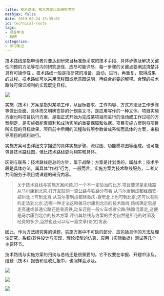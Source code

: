 ```yaml
---
title: 技术路线、技术方案以及研究内容
mathjax: false
date: 2019-06-24 13:39:02
id: technical-route 
tags:
- 项目申请
- 科研
categories:
- 学习笔记
---
```


技术路线是指申请者对要达到研究目标准备采取的技术手段、具体步骤及解决关键性问题的方法等在内的研究途径，应尽可能详尽，每一步骤的关键点要阐述清楚并具有可操作性 。技术路线一般是指研究的准备，启动，进行，再重复，取得成果的过程。技术路线可以采用流程图或示意图说明，再结合必要的解释。合理的技术路线可保证顺利的实现既定目标。

<!---more--->

![](https://zymin-1255632454.cos.ap-shanghai.myqcloud.com/0newblog/1561365456211.png)

实施（技术）方案是指对某项工作，从目标要求、工作内容、方式方法及工作步骤等做出全面、具体而又明确安排的计划类文书，是应用写作的一种文体。项目实施方案也叫项目执行方案，是指正式开始为完成某项目而进行的活动或工作过程的方案制定，是实施者能否顺利和成功实施的重要保障和依据。项目实施方案则将项目所实现的目标效果、项目前中后期的流程和各项参数做成系统而具体的方案，来指导项目的顺利进行。

实施方案可由详细文字描述的具体实施步骤、流程图、功能模块图等组成。也可能包含技术路线图，但比技术路线更为翔实和具体。

区别与联系：技术路线是总的方针，属于战略；方案是计划类的，属战术；技术手段是具体办法，属具体“作战”行为。一般而言，实施方案为技术路线服务，二者又共同服务于项目或课题的研究内容。

>关于技术路线与实施方案问题,打一个不一定恰当的比方.项目要求是走陆路从马尔康到北京.打开互联网一查公路与铁路分布看.从马尔康到成都经西安-郑州北上可到北京;从马尔康到成都经重庆-襄樊北上也可到北京;还可以有别的走法到北京.选哪一种走法这叫做马尔康到北京的技术路线.路线确定后是走高速或普通公路还是乘高铁,动车还是一般火车或者公路/铁路混着走,这便是马尔康到北京的技术方案.评价其路线与方案的优劣自然是所花的时间及经费的多少,当然也还可以写一篇文章(论文)发表.

因此，作为方法研究类的课题，实施方案中不可缺的部分，应包括具体的方法及理论研究、系统/软件设计与实现、理论模型的仿真、应用（实际数据）测试等几个主要环节。

技术路线与实施方案的归纳与总结还是很重要的。它不仅要在申报、开题中涉及，结题（技术）报告和验收汇报中，也照样会涉及。

![](https://zymin-1255632454.cos.ap-shanghai.myqcloud.com/0newblog/1561366491028.png)

![](https://zymin-1255632454.cos.ap-shanghai.myqcloud.com/0newblog/1561366648990.png)

![](https://zymin-1255632454.cos.ap-shanghai.myqcloud.com/0newblog/1561366693091.png)